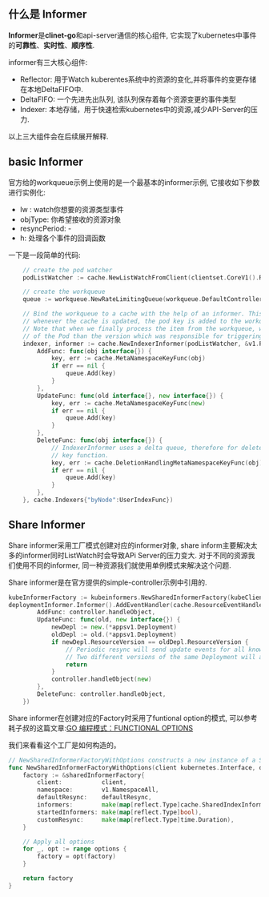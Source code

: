 ## 什么是 Informer

**Informer**是**clinet-go**和api-server通信的核心组件,  它实现了kubernetes中事件的**可靠性**、**实时性**、**顺序性**.

informer有三大核心组件:

- Reflector: 用于Watch kuberentes系统中的资源的变化,并将事件的变更存储在本地DeltaFIFO中.
- DeltaFIFO: 一个先进先出队列, 该队列保存着每个资源变更的事件类型
- Indexer: 本地存储，用于快速检索kubernetes中的资源,减少API-Server的压力.

以上三大组件会在后续展开解释.

## basic Informer

官方给的workqueue示例上使用的是一个最基本的informer示例, 它接收如下参数进行实例化:

-  lw :  watch你想要的资源类型事件
- objType: 你希望接收的资源对象
- resyncPeriod: -
- h: 处理各个事件的回调函数

一下是一段简单的代码:

```go
	// create the pod watcher
	podListWatcher := cache.NewListWatchFromClient(clientset.CoreV1().RESTClient(), "pods", v1.NamespaceDefault, fields.Everything())

	// create the workqueue
	queue := workqueue.NewRateLimitingQueue(workqueue.DefaultControllerRateLimiter())

	// Bind the workqueue to a cache with the help of an informer. This way we make sure that
	// whenever the cache is updated, the pod key is added to the workqueue.
	// Note that when we finally process the item from the workqueue, we might see a newer version
	// of the Pod than the version which was responsible for triggering the update.
	indexer, informer := cache.NewIndexerInformer(podListWatcher, &v1.Pod{}, 0, cache.ResourceEventHandlerFuncs{
		AddFunc: func(obj interface{}) {
			key, err := cache.MetaNamespaceKeyFunc(obj)
			if err == nil {
				queue.Add(key)
			}
		},
		UpdateFunc: func(old interface{}, new interface{}) {
			key, err := cache.MetaNamespaceKeyFunc(new)
			if err == nil {
				queue.Add(key)
			}
		},
		DeleteFunc: func(obj interface{}) {
			// IndexerInformer uses a delta queue, therefore for deletes we have to use this
			// key function.
			key, err := cache.DeletionHandlingMetaNamespaceKeyFunc(obj)
			if err == nil {
				queue.Add(key)
			}
		},
	}, cache.Indexers{"byNode":UserIndexFunc})
```



## Share Informer

Share informer采用工厂模式创建对应的informer对象, share inform主要解决太多的informer同时ListWatch时会导致APi Server的压力变大. 对于不同的资源我们使用不同的informer, 同一种资源我们就使用单例模式来解决这个问题.

Share informer是在官方提供的simple-controller示例中引用的.

```go
kubeInformerFactory := kubeinformers.NewSharedInformerFactory(kubeClient, time.Second*30)
deploymentInformer.Informer().AddEventHandler(cache.ResourceEventHandlerFuncs{
		AddFunc: controller.handleObject,
		UpdateFunc: func(old, new interface{}) {
			newDepl := new.(*appsv1.Deployment)
			oldDepl := old.(*appsv1.Deployment)
			if newDepl.ResourceVersion == oldDepl.ResourceVersion {
				// Periodic resync will send update events for all known Deployments.
				// Two different versions of the same Deployment will always have different RVs.
				return
			}
			controller.handleObject(new)
		},
		DeleteFunc: controller.handleObject,
	})
```



Share informer在创建对应的Factory时采用了funtional option的模式, 可以参考耗子叔的这篇文章:[GO 编程模式：FUNCTIONAL OPTIONS](https://coolshell.cn/articles/21146.html)

我们来看看这个工厂是如何构造的。

```go
// NewSharedInformerFactoryWithOptions constructs a new instance of a SharedInformerFactory with additional options.
func NewSharedInformerFactoryWithOptions(client kubernetes.Interface, defaultResync time.Duration, options ...SharedInformerOption) SharedInformerFactory {
	factory := &sharedInformerFactory{
		client:           client,
		namespace:        v1.NamespaceAll,
		defaultResync:    defaultResync,
		informers:        make(map[reflect.Type]cache.SharedIndexInformer),
		startedInformers: make(map[reflect.Type]bool),
		customResync:     make(map[reflect.Type]time.Duration),
	}

	// Apply all options
	for _, opt := range options {
		factory = opt(factory)
	}

	return factory
}
```



